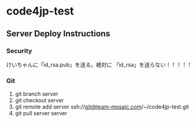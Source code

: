 code4jp-test
============

## Server Deploy Instructions

### Security

けいちゃんに「id_rsa.pub」を送る。絶対に 「id_rsa」を送らない！！！！！

### Git

1. git branch server
2. git checkout server
3. git remote add server ssh://git@team-mosaic.com/~/code4jp-test.git
4. git pull server server

